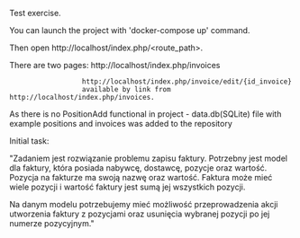 Test exercise.

You can launch the project with 'docker-compose up' command.


Then open http://localhost/index.php/<route_path>.


There are two pages:  http://localhost/index.php/invoices

                      http://localhost/index.php/invoice/edit/{id_invoice} 
                      available by link from http://localhost/index.php/invoices.
                      
As there is no PositionAdd functional in project - data.db(SQLite) file with example positions and invoices was added to the repository


Initial task:


"Zadaniem jest rozwiązanie problemu zapisu faktury. Potrzebny jest model dla faktury,
która posiada nabywcę, dostawcę, pozycje oraz wartość. Pozycja na fakturze
ma swoją nazwę oraz wartość. Faktura może mieć wiele pozycji i wartość faktury
jest sumą jej wszystkich pozycji.

Na danym modelu potrzebujemy mieć możliwość przeprowadzenia akcji utworzenia faktury
z pozycjami oraz usunięcia wybranej pozycji po jej numerze pozycyjnym."
